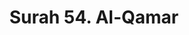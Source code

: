 ---
title       : "Surah 54. Al-Qamar"
DATE        : 7/25/2018 9:18:17 AM
draft       : false
TYPE        : "quran"

BookCode    : "ARB"
SurahNumber : "54"
TotalAyah   : "55"
---